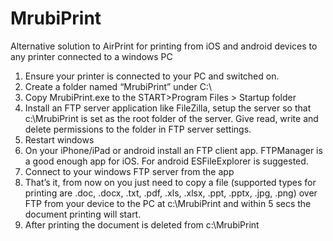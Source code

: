# MrubiPrint
Alternative solution to AirPrint for printing from iOS and android devices
to any printer connected to a windows PC

1. Ensure your printer is connected to your PC and switched on.
3. Create a folder named “MrubiPrint” under C:\
4. Copy MrubiPrint.exe to the START>Program Files > Startup folder
6. Install an FTP server application like FileZilla, setup the server so that 
c:\MrubiPrint is set as the root folder of the server. Give read, write and delete permissions to the folder in FTP server settings.
7. Restart windows
8. On your iPhone/iPad or android install an FTP client app. FTPManager is a good enough app for iOS. For android ESFileExplorer is suggested.
9. Connect to your windows FTP server from the app
10. That’s it, from now on you just need to copy a file (supported types for printing are .doc, .docx, .txt, .pdf, .xls, .xlsx, .ppt, .pptx, .jpg, .png) over FTP from your device to the PC  at c:\MrubiPrint and within 5 secs the document printing will start.
11. After printing the document is deleted from c:\MrubiPrint
